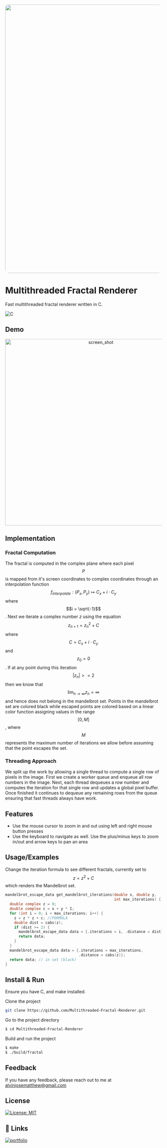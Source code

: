 <div align="center">
<img style="border-radius: 10px" width="863" src="https://github.com/user-attachments/assets/90330074-71fb-4517-812c-92571b57495b">
</div>

# Multithreaded Fractal Renderer

Fast multithreaded fractal renderer written in C.

![C](https://img.shields.io/badge/C-00599C?style=for-the-badge&logo=c&logoColor=white)

## Demo
<div align="center">
  <img width="600" alt="screen_shot" src="https://github.com/user-attachments/assets/101b3e03-38c1-4641-82c8-39fadd903530">
</div>

## Implementation
### Fractal Computation
The fractal is computed in the complex plane where each pixel $$P$$ is mapped from it's screen coordinates to complex coordinates through an interpolation function $$f_{interpolate}: (P_x, P_y) \mapsto C_x + i\cdot C_y$$ where $$i = \sqrt{-1}$$. Next we iterate a complex number $z$ using the equation $$z_{n+1} = z_{n}^2 + C$$ where $$C = C_x + i\cdot C_y$$ and $$z_0 = 0$$. If at any point during this iteration $$|z_{n}| >= 2$$ then we know that $$\lim_{n \to \infty} z_n = \infty$$ and hence does not belong in the mandelbrot set. Points in the mandelbrot set are colored black while escaped points are colored based on a linear color function assigning values in the range $$[0,  M]$$, where $$M$$ represents the maximum number of iterations we allow before assuming that the point escapes the set.
### Threading Approach
We split up the work by allowing a single thread to compute a single row of pixels in the image. First we create a worker queue and enqueue all row numbers in the image. Next, each thread dequeues a row number and computes the iteration for that single row and updates a global pixel buffer. Once finished it continues to dequeue any remaining rows from the queue ensuring that fast threads always have work.

## Features
- Use the mouse cursor to zoom in and out using left and right mouse button presses
- Use the keyboard to navigate as well. Use the plus/minus keys to zoom in/out and arrow keys to pan an area

## Usage/Examples
Change the iteration formula to see different fractals, currently set to $$z = z^2 + C$$ which renders the Mandelbrot set.

```c
mandelbrot_escape_data get_mandelbrot_iterations(double x, double y,
                                                 int max_iterations) {
  double complex z = 0;
  double complex c = x + y * I;
  for (int i = 0; i < max_iterations; i++) {
    z = z * z + c; //FORMULA
    double dist = cabs(z);
    if (dist >= 2) {
      mandelbrot_escape_data data = {.iterations = i, .distance = dist};
      return data;
    }
  }
  mandelbrot_escape_data data = {.iterations = max_iterations,
                                 .distance = cabs(z)};
  return data; // in set (black)
}

```

## Install & Run
Ensure you have C, and make installed.

Clone the project

```bash
git clone https://github.com/Multithreaded-Fractal-Renderer.git

```


Go to the project directory

```bash
$ cd Multithreaded-Fractal-Renderer
```

Build and run the project

```bash
$ make
$ ./build/fractal
```

## Feedback

If you have any feedback, please reach out to me at alvinjosematthew@gmail.com

## License

[![License: MIT](https://img.shields.io/badge/License-MIT-blue.svg)](https://opensource.org/licenses/MIT)
## 🔗 Links
[![portfolio](https://img.shields.io/badge/my_portfolio-000?style=for-the-badge&logo=ko-fi&logoColor=white)](https://alvinmatthew.com/)
